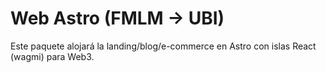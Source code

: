 # Web Astro (FMLM → UBI)
Este paquete alojará la landing/blog/e-commerce en Astro con islas React (wagmi) para Web3.
